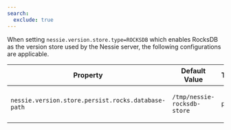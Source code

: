 ```yaml
---
search:
  exclude: true
---
```

<!--start-->

When setting `nessie.version.store.type=ROCKSDB` which enables RocksDB as the version store  used by the Nessie server, the following configurations are applicable.

| Property | Default Value | Type | Description |
|----------|---------------|------|-------------|
| `nessie.version.store.persist.rocks.database-path` | `/tmp/nessie-rocksdb-store` | `path` | Sets RocksDB storage path.  |
